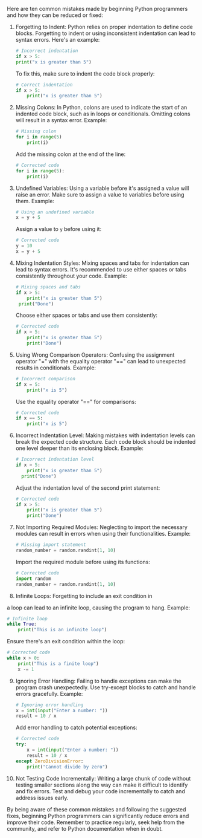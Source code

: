 Here are ten common mistakes made by beginning Python programmers and how they can be reduced or fixed:

1. Forgetting to Indent: Python relies on proper indentation to define code blocks. Forgetting to indent or using inconsistent indentation can lead to syntax errors. Here's an example:

   ```python
   # Incorrect indentation
   if x > 5:
   print("x is greater than 5")
   ```

   To fix this, make sure to indent the code block properly:

   ```python
   # Correct indentation
   if x > 5:
       print("x is greater than 5")
   ```

2. Missing Colons: In Python, colons are used to indicate the start of an indented code block, such as in loops or conditionals. Omitting colons will result in a syntax error. Example:

   ```python
   # Missing colon
   for i in range(5)
       print(i)
   ```

   Add the missing colon at the end of the line:

   ```python
   # Corrected code
   for i in range(5):
       print(i)
   ```

3. Undefined Variables: Using a variable before it's assigned a value will raise an error. Make sure to assign a value to variables before using them. Example:

   ```python
   # Using an undefined variable
   x = y + 5
   ```

   Assign a value to `y` before using it:

   ```python
   # Corrected code
   y = 10
   x = y + 5
   ```

4. Mixing Indentation Styles: Mixing spaces and tabs for indentation can lead to syntax errors. It's recommended to use either spaces or tabs consistently throughout your code. Example:

   ```python
   # Mixing spaces and tabs
   if x > 5:
       print("x is greater than 5")
   	print("Done")
   ```

   Choose either spaces or tabs and use them consistently:

   ```python
   # Corrected code
   if x > 5:
       print("x is greater than 5")
       print("Done")
   ```

5. Using Wrong Comparison Operators: Confusing the assignment operator "=" with the equality operator "==" can lead to unexpected results in conditionals. Example:

   ```python
   # Incorrect comparison
   if x = 5:
       print("x is 5")
   ```

   Use the equality operator "==" for comparisons:

   ```python
   # Corrected code
   if x == 5:
       print("x is 5")
   ```

6. Incorrect Indentation Level: Making mistakes with indentation levels can break the expected code structure. Each code block should be indented one level deeper than its enclosing block. Example:

   ```python
   # Incorrect indentation level
   if x > 5:
       print("x is greater than 5")
     print("Done")
   ```

   Adjust the indentation level of the second print statement:

   ```python
   # Corrected code
   if x > 5:
       print("x is greater than 5")
       print("Done")
   ```

7. Not Importing Required Modules: Neglecting to import the necessary modules can result in errors when using their functionalities. Example:

   ```python
   # Missing import statement
   random_number = random.randint(1, 10)
   ```

   Import the required module before using its functions:

   ```python
   # Corrected code
   import random
   random_number = random.randint(1, 10)
   ```

8. Infinite Loops: Forgetting to include an exit condition in

 a loop can lead to an infinite loop, causing the program to hang. Example:

   ```python
   # Infinite loop
   while True:
       print("This is an infinite loop")
   ```

   Ensure there's an exit condition within the loop:

   ```python
   # Corrected code
   while x > 0:
       print("This is a finite loop")
       x -= 1
   ```

9. Ignoring Error Handling: Failing to handle exceptions can make the program crash unexpectedly. Use try-except blocks to catch and handle errors gracefully. Example:

   ```python
   # Ignoring error handling
   x = int(input("Enter a number: "))
   result = 10 / x
   ```

   Add error handling to catch potential exceptions:

   ```python
   # Corrected code
   try:
       x = int(input("Enter a number: "))
       result = 10 / x
   except ZeroDivisionError:
       print("Cannot divide by zero")
   ```

10. Not Testing Code Incrementally: Writing a large chunk of code without testing smaller sections along the way can make it difficult to identify and fix errors. Test and debug your code incrementally to catch and address issues early.

By being aware of these common mistakes and following the suggested fixes, beginning Python programmers can significantly reduce errors and improve their code. Remember to practice regularly, seek help from the community, and refer to Python documentation when in doubt.